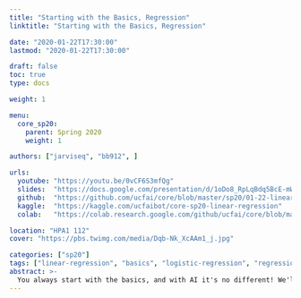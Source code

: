 ```yaml
---
title: "Starting with the Basics, Regression"
linktitle: "Starting with the Basics, Regression"

date: "2020-01-22T17:30:00"
lastmod: "2020-01-22T17:30:00"

draft: false
toc: true
type: docs

weight: 1

menu:
  core_sp20:
    parent: Spring 2020
    weight: 1

authors: ["jarviseq", "bb912", ]

urls:
  youtube: "https://youtu.be/0vCF6S3mfQg"
  slides:  "https://docs.google.com/presentation/d/1oDo8_RpLqBdq5BcE-mWFGkKAsxY5cns5FN19hZDl42s"
  github:  "https://github.com/ucfai/core/blob/master/sp20/01-22-linear-regression/01-22-linear-regression.ipynb"
  kaggle:  "https://kaggle.com/ucfaibot/core-sp20-linear-regression"
  colab:   "https://colab.research.google.com/github/ucfai/core/blob/master/sp20/01-22-linear-regression/01-22-linear-regression.ipynb"

location: "HPA1 112"
cover: "https://pbs.twimg.com/media/Dqb-Nk_XcAAm1_j.jpg"

categories: ["sp20"]
tags: ["linear-regression", "basics", "logistic-regression", "regression", ]
abstract: >-
  You always start with the basics, and with AI it's no different! We'll be getting our feet wet with some simple, but powerful, models and demonstrate their power by applying them to real world data.
---
```

